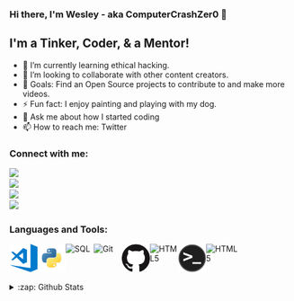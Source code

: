 <!--
**ComputerCrash0/ComputerCrash0** is a ✨ _special_ ✨ repository because its `README.md` (this file) appears on your GitHub profile.
-->
### Hi there, I'm Wesley - aka ComputerCrashZer0 👋

## I'm a Tinker, Coder, & a Mentor!
- 🌱 I’m currently learning ethical hacking.
- 👯 I’m looking to collaborate with other content creators.
- 🥅 Goals: Find an Open Source projects to contribute to and make more videos.
- ⚡ Fun fact: I enjoy painting and playing with my dog.
- 💬 Ask me about how I started coding
- 📫 How to reach me: Twitter

### Connect with me:

[<img src="https://img.shields.io/badge/youtube-%23FF0000.svg?&style=for-the-badge&logo=youtube&logoColor=white" />][youtube]
<br>
[<img src="https://img.shields.io/badge/twitter-%231DA1F2.svg?&style=for-the-badge&logo=twitter&logoColor=white" />][twitter]
<br>
[<img src="https://img.shields.io/badge/linkedin-%230077B5.svg?&style=for-the-badge&logo=linkedin&logoColor=white" />][linkedin]
<br>
[<img src="https://img.shields.io/badge/reddit-%23FF4500.svg?&style=for-the-badge&logo=reddit&logoColor=white" />][reddit]
<br />

### Languages and Tools:

<img align="left" alt="Visual Studio Code" width="50px" src="https://raw.githubusercontent.com/github/explore/80688e429a7d4ef2fca1e82350fe8e3517d3494d/topics/visual-studio-code/visual-studio-code.png" />
<img align="left" alt="Sass" width="50px" src="https://raw.githubusercontent.com/github/explore/80688e429a7d4ef2fca1e82350fe8e3517d3494d/topics/python/python.png" />
<img align="left" alt="SQL" width="50px" src="https://external-content.duckduckgo.com/iu/?u=http%3A%2F%2Fcdn.onlinewebfonts.com%2Fsvg%2Fimg_288694.png&f=1&nofb=1" />
<img align="left" alt="Git" width="50px" src="https://external-content.duckduckgo.com/iu/?u=http%3A%2F%2Fupload.wikimedia.org%2Fwikipedia%2Fcommons%2Fthumb%2F3%2F3f%2FGit_icon.svg%2F256px-Git_icon.svg.png&f=1&nofb=1" />
<img align="left" alt="GitHub" width="50px" src="https://raw.githubusercontent.com/github/explore/78df643247d429f6cc873026c0622819ad797942/topics/github/github.png" />
<img align="left" alt="HTML5" width="50x" src="https://raw.githubusercontent.com/PowerShell/PowerShell/master/assets/ps_black_64.svg?sanitize=true" />
<img align="left" alt="HTML5" width="50px" src="https://raw.githubusercontent.com/github/explore/80688e429a7d4ef2fca1e82350fe8e3517d3494d/topics/terminal/terminal.png" />
<img align="left" alt="HTML5" width="60px" src="https://external-content.duckduckgo.com/iu/?u=https%3A%2F%2Fs3.amazonaws.com%2Ffreebiesupply%2Fthumbs%2F2x%2Flinux-logo.png&f=1&nofb=1" />

<br />
<br />  

<br>
<br>
<details>
    <summary>:zap: Github Stats</summary>
    <img align="left" alt="ComputerCrash0's Github Stats" src="https://github-readme-stats.computercrash0.vercel.app/api?username=ComputerCrash0&show_icons=true&hide_border=true" />

</details>

[twitter]: https://tinyurl.com/y6fkc3vp
[youtube]: https://tinyurl.com/yxt22szy
[linkedin]: https://tinyurl.com/y3jkftvr
[reddit]: https://tinyurl.com/y5xt5uwb
